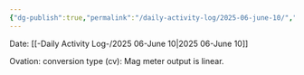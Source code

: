 ```yaml
---
{"dg-publish":true,"permalink":"/daily-activity-log/2025-06-june-10/","noteIcon":"","created":"2025-07-07T14:23:43.453-05:00"}
---
```


Date: [[-Daily Activity Log-/2025 06-June 10\|2025 06-June 10]]

Ovation: conversion type (cv): Mag meter output is linear.
